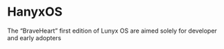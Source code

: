 # HanyxOS
The “BraveHeart” first edition of Lunyx OS are aimed solely for developer and early adopters
